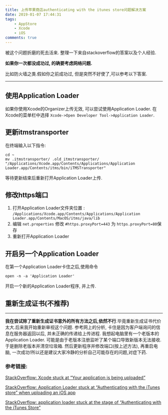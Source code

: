 ```yaml
---
title: 上传苹果商店authenticating with the itunes store问题解决方案
date: 2019-01-07 17:44:31
tags: 
    - AppStore
    - Xcode
    - iOS
comments: true
---
```

被这个问题折磨的死去活来. 整理一下来自stackoverflow的答案以及个人经验. 

**如果你一次都没成功过, 的确要考虑网络问题.**

比如防火墙之类.假如你之前成功过, 但是突然不好使了,可以参考以下答案. 

---
## 使用Application Loader
如果你使用Xcode的Organizer上传无效, 可以尝试使用Application Loader. 在Xcode的菜单栏中选择 `Xcode->Open Developer Tool->Application Loader`. 
<!-- more -->
## 更新itmstransporter
在终端输入以下指令:
```
cd ~  
mv .itmstransporter/ .old_itmstransporter/ 
"/Applications/Xcode.app/Contents/Applications/Application Loader.app/Contents/itms/bin/iTMSTransporter"
```
等待更新结束后重新打开Application Loader上传.
## 修改https端口
1. 打开Application Loader文件夹位置 : </br>
`/Applications/Xcode.app/Contents/Applications/Application Loader.app/Contents/MacOS/itms/java/lib`
2. 编辑 `net.properties` 修改 `#https.proxyPort=443` 为 `https.proxyPort=80`保存
3. 重新打开Application Loader

## 开启另一个Application Loader
在第一个Application Loader卡住之后,使用命令
```
open -n -a 'Application Loader'
```
开启一个新的Application Loader程序, 并上传.
## 重新生成证书(不推荐)
---
**我在尝试除了重新生成证书意外的所有方法之后,依然不行**.毕竟重新生成证书代价太大.后来我开始重新审视这个问题. 参考网上的分析, 卡住是因为客户端询问的信息在服务器返回以后, 并未正确的传递给上传进程. 我想起电脑里有一个老版本的Application Loader. 可能是由于老版本注册监听了某个端口导致新版本无法接收. 于是删除老版本并清空垃圾箱. 然后更新程序并修改端口(按上述方法), 再重启电脑, 一次成功!所以还是建议大家冷静的分析自己可能存在的问题,对症下药.

### 参考链接:

[StackOverflow: Xcode stuck at “Your application is being uploaded”](https://stackoverflow.com/questions/19953161/xcode-stuck-at-your-application-is-being-uploaded?noredirect=1&lq=1)

[StackOverflow: Application Loader stuck at “Authenticating with the iTunes store” when uploading an iOS app](https://stackoverflow.com/questions/22443425/application-loader-stuck-at-authenticating-with-the-itunes-store-when-uploadin?noredirect=1&lq=1)

[StackOverflow: application loader stuck at the stage of “Authenticating with the iTunes Store”](https://stackoverflow.com/questions/18971710/application-loader-stuck-at-the-stage-of-authenticating-with-the-itunes-store?noredirect=1&lq=1)